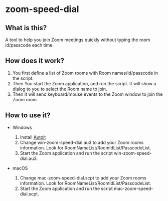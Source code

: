 # zoom-speed-dial

## What is this?
A tool to help you join Zoom meetings quickly without typing the room id/passcode each time.

## How does it work?
1. You first define a list of Zoom rooms with Room names/id/passcode in the script.
2. Then You start the Zoom application, and run the script. It will show a dialog to you to select the Room name to join.
3. Then it will send keyboard/mouse events to the Zoom window to join the Zoom room. 

## How to use it?

- Windows

  1. Install [Autoit](https://www.autoitscript.com/site/)
  2. Change win-zoom-speed-dial.au3 to add your Zoom rooms information. Look for RoomNameList/RoomIdList/PasscodeList.
  3. Start the Zoom application and run the script win-zoom-speed-dial.au3. 
  
- macOS

  1. Change mac-zoom-speed-dial.scpt to add your Zoom rooms information. Look for RoomNameList/RoomIdList/PasscodeList.
  2. Start the Zoom application and run the script mac-zoom-speed-dial.scpt. 
